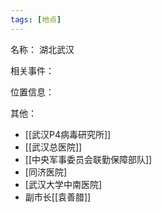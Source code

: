 ```yaml
---
tags: [地点]
---
```


名称：
湖北武汉

相关事件：

位置信息：

其他：
- [[武汉P4病毒研究所]]
- [[武汉总医院]]
- [[中央军事委员会联勤保障部队]]
- [同济医院]
- [武汉大学中南医院]
- 副市长[[袁善腊]]

